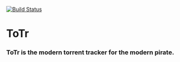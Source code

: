 [![Build Status](https://travis-ci.org/pontusen/totr.svg?branch=master)](https://travis-ci.org/pontusen/totr)

# ToTr

### ToTr is the modern torrent tracker for the modern pirate.